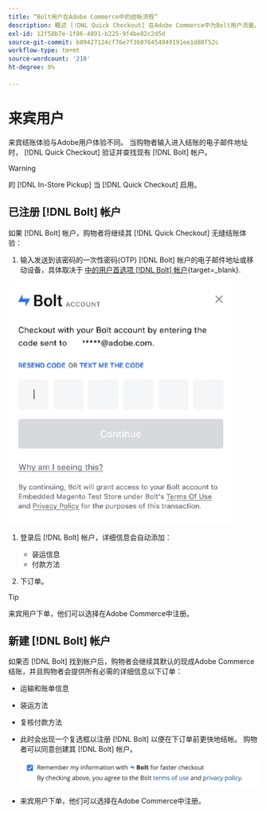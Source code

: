 ```yaml
---
title: “Bolt用户在Adobe Commerce中的结帐流程”
description: 概述 [!DNL Quick Checkout] 在Adobe Commerce中为Bolt用户流量。
exl-id: 12f58b7e-1f86-4891-b225-9f4be82c2d5d
source-git-commit: b89427124cf76e7f36076454949191ee1d88f52c
workflow-type: tm+mt
source-wordcount: '210'
ht-degree: 0%

---
```


# 来宾用户

来宾结账体验与Adobe用户体验不同。 当购物者输入进入结账的电子邮件地址时， [!DNL Quick Checkout] 验证并查找现有 [!DNL Bolt] 帐户。

>[!WARNING]
>
> 的 [!DNL In-Store Pickup] 当 [!DNL Quick Checkout] 启用。

## 已注册 [!DNL Bolt] 帐户

如果 [!DNL Bolt] 帐户，购物者将继续其 [!DNL Quick Checkout] 无缝结账体验：

1. 输入发送到该密码的一次性密码(OTP) [!DNL Bolt] 帐户的电子邮件地址或移动设备，具体取决于 [中的用户首选项 [!DNL Bolt] 帐户](https://help.bolt.com/shoppers/account/account-settings/#how-to-set-preferred-login-method){target=_blank}.

![OTP弹出窗口](assets/pop-up.png)

1. 登录后 [!DNL Bolt] 帐户，详细信息会自动添加：

   - 装运信息
   - 付款方法

1. 下订单。

>[!TIP]
>
> 来宾用户下单，他们可以选择在Adobe Commerce中注册。

## 新建 [!DNL Bolt] 帐户

如果否 [!DNL Bolt] 找到帐户后，购物者会继续其默认的现成Adobe Commerce结账，并且购物者会提供所有必需的详细信息以下订单：

- 运输和账单信息
- 装运方法
- 复核付款方法
- 此时会出现一个复选框以注册 [!DNL Bolt] 以便在下订单前更快地结帐。 购物者可以同意创建其 [!DNL Bolt] 帐户。

   ![记住 [!DNL Bolt]](assets/checkbox-remember-bolt.png)

- 来宾用户下单，他们可以选择在Adobe Commerce中注册。
